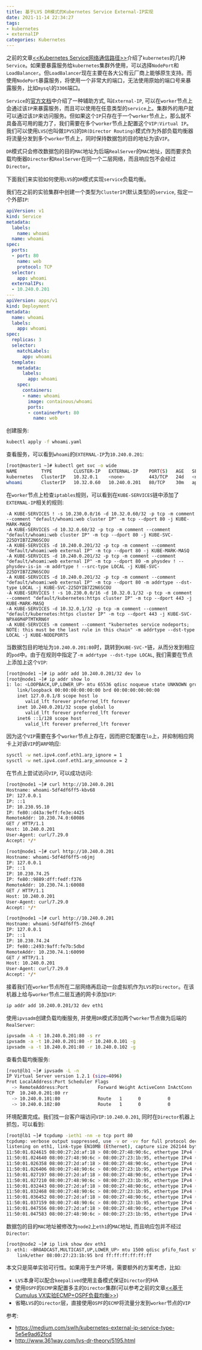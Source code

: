```yaml
---
title: 基于LVS DR模式的Kubernetes Service External-IP实现
date: 2021-11-14 22:34:27
tags:
- kubernetes
- externalIP
categories: Kubernetes
---
```

之前的文章[<<Kubernetes Service网络通信路径>>](/2021/11/07/kubernetes-clusterip/)介绍了`kubernetes`的几种`Service`。如果要暴露服务给`kubernetes`集群外使用，可以选择`NodePort`和`LoadBalancer`。但`LoadBalancer`现在主要在各大公有云厂商上能够原生支持。而使用`NodePort`暴露服务，将使用一个非常大的端口，无法使用原始的端口号来暴露服务，比如`mysql`的`3306`端口。

`Service`的[官方文档](https://kubernetes.io/docs/concepts/services-networking/service/#external-ips)中介绍了一种辅助方式, 叫`External-IP`, 可以在`worker`节点上会通过该`IP`来暴露服务，而且可以使用在任意类型的`service`上。集群外的用户就可以通过该`IP`来访问服务。但如果这个`IP`只存在于一个`worker`节点上，那么就不具备高可用的能力了，我们需要在多个`worker`节点上配置这个`VIP:Virtual IP`。我们可以使用`LVS`(也叫做`IPVS`)的`DR(Director Routing)`模式作为外部负载均衡器将流量分发到多个`worker`节点上，同时保持数据包的目的地址为该`VIP`。

`DR`模式只会修改数据包的目的`MAC`地址为后端`RealServer`的`MAC`地址，因而要求负载均衡器`Director`和`RealServer`在同一个二层网络，而且响应包不会经过`Director`。

<!--more-->

下面我们来实验如何使用`LVS`的`DR`模式实现`service`负载均衡。

我们在之前的实验集群中创建一个类型为`ClusterIP`(默认类型)的`service`, 指定一个外部`IP`:
```yaml
apiVersion: v1
kind: Service
metadata:
  labels:
    name: whoami
  name: whoami
spec:
  ports:
  - port: 80
    name: web
    protocol: TCP
  selector:
    app: whoami
  externalIPs:
  - 10.240.0.201
---
apiVersion: apps/v1
kind: Deployment
metadata:
  name: whoami
  labels:
    app: whoami
spec:
  replicas: 3
  selector:
    matchLabels:
      app: whoami
  template:
    metadata:
      labels:
        app: whoami
    spec:
      containers:
      - name: whoami
        image: containous/whoami
        ports:
        - containerPort: 80
          name: web
```
创建服务:
```bash
kubectl apply -f whoami.yaml
```

查看服务，可以看到`whoami`的`EXTERNAL-IP`为`10.240.0.201`:
```bash
[root@master1 ~]# kubectl get svc -o wide
NAME         TYPE        CLUSTER-IP   EXTERNAL-IP    PORT(S)   AGE   SELECTOR
kubernetes   ClusterIP   10.32.0.1    <none>         443/TCP   24d   <none>
whoami       ClusterIP   10.32.0.60   10.240.0.201   80/TCP    30m   app=whoami
```

在`worker`节点上检查`iptables`规则，可以看到在`KUBE-SERVICES`链中添加了`EXTERNAL-IP`相关的规则:
```plain
-A KUBE-SERVICES ! -s 10.230.0.0/16 -d 10.32.0.60/32 -p tcp -m comment --comment "default/whoami:web cluster IP" -m tcp --dport 80 -j KUBE-MARK-MASQ
-A KUBE-SERVICES -d 10.32.0.60/32 -p tcp -m comment --comment "default/whoami:web cluster IP" -m tcp --dport 80 -j KUBE-SVC-225DYIB7Z2N6SCOU
-A KUBE-SERVICES -d 10.240.0.201/32 -p tcp -m comment --comment "default/whoami:web external IP" -m tcp --dport 80 -j KUBE-MARK-MASQ
-A KUBE-SERVICES -d 10.240.0.201/32 -p tcp -m comment --comment "default/whoami:web external IP" -m tcp --dport 80 -m physdev ! --physdev-is-in -m addrtype ! --src-type LOCAL -j KUBE-SVC-225DYIB7Z2N6SCOU
-A KUBE-SERVICES -d 10.240.0.201/32 -p tcp -m comment --comment "default/whoami:web external IP" -m tcp --dport 80 -m addrtype --dst-type LOCAL -j KUBE-SVC-225DYIB7Z2N6SCOU
-A KUBE-SERVICES ! -s 10.230.0.0/16 -d 10.32.0.1/32 -p tcp -m comment --comment "default/kubernetes:https cluster IP" -m tcp --dport 443 -j KUBE-MARK-MASQ
-A KUBE-SERVICES -d 10.32.0.1/32 -p tcp -m comment --comment "default/kubernetes:https cluster IP" -m tcp --dport 443 -j KUBE-SVC-NPX46M4PTMTKRN6Y
-A KUBE-SERVICES -m comment --comment "kubernetes service nodeports; NOTE: this must be the last rule in this chain" -m addrtype --dst-type LOCAL -j KUBE-NODEPORTS
```
当数据包目的地址为`10.240.0.201:80`时，跳转到`KUBE-SVC-*`链，从而分发到相应的`pod`中。由于在规则中指定了`-m addrtype --dst-type LOCAL`, 我们需要在节点上添加上这个`VIP`:
```bash
[root@node1 ~]# ip addr add 10.240.0.201/32 dev lo
[root@node1 ~]# ip addr show lo
1: lo: <LOOPBACK,UP,LOWER_UP> mtu 65536 qdisc noqueue state UNKNOWN group default qlen 1000
    link/loopback 00:00:00:00:00:00 brd 00:00:00:00:00:00
    inet 127.0.0.1/8 scope host lo
       valid_lft forever preferred_lft forever
    inet 10.240.0.201/32 scope global lo
       valid_lft forever preferred_lft forever
    inet6 ::1/128 scope host
       valid_lft forever preferred_lft forever
```
因为这个`VIP`需要在多个`worker`节点上存在，因而把它配置在`lo`上，并抑制相应网卡上对该`VIP`的`ARP`响应:
```bash
sysctl -w net.ipv4.conf.eth1.arp_ignore = 1
sysctl -w net.ipv4.conf.eth1.arp_announce = 2
```

在节点上尝试访问`VIP`, 可以成功访问:
```bash
[root@node1 ~]# curl http://10.240.0.201
Hostname: whoami-5df4df6ff5-kbv68
IP: 127.0.0.1
IP: ::1
IP: 10.230.95.10
IP: fe80::d43a:9eff:fe3e:4425
RemoteAddr: 10.230.74.0:60086
GET / HTTP/1.1
Host: 10.240.0.201
User-Agent: curl/7.29.0
Accept: */*

[root@node1 ~]# curl http://10.240.0.201
Hostname: whoami-5df4df6ff5-n6jmj
IP: 127.0.0.1
IP: ::1
IP: 10.230.74.25
IP: fe80::9889:dff:fedf:f376
RemoteAddr: 10.230.74.1:60088
GET / HTTP/1.1
Host: 10.240.0.201
User-Agent: curl/7.29.0
Accept: */*

[root@node1 ~]# curl http://10.240.0.201
Hostname: whoami-5df4df6ff5-2h6qf
IP: 127.0.0.1
IP: ::1
IP: 10.230.74.24
IP: fe80::2493:9aff:fe7b:5dbd
RemoteAddr: 10.230.74.1:60090
GET / HTTP/1.1
Host: 10.240.0.201
User-Agent: curl/7.29.0
Accept: */*

```

接着我们在`worker`节点所在二层网络再启动一台虚拟机作为`LVS`的`Director`。在该机器上给与`worker`节点二层互通的网卡添加`VIP`:
```bash
ip addr add 10.240.0.201/32 dev eth1
```

使用`ipvsadm`创建负载均衡服务, 并使用`DR`模式添加两个`worker`节点做为后端的`RealServer`:
```bash
ipvsadm -A -t 10.240.0.201:80 -s rr
ipvsadm -a -t 10.240.0.201:80 -r 10.240.0.101 -g
ipvsadm -a -t 10.240.0.201:80 -r 10.240.0.102 -g
```

查看负载均衡服务:
```bash
[root@lb1 ~]# ipvsadm -L -n
IP Virtual Server version 1.2.1 (size=4096)
Prot LocalAddress:Port Scheduler Flags
  -> RemoteAddress:Port           Forward Weight ActiveConn InActConn
TCP  10.240.0.201:80 rr
  -> 10.240.0.101:80              Route   1      0          0
  -> 10.240.0.102:80              Route   1      0          0
```

环境配置完成。我们找一台客户端访问`VIP:10.240.0.201`, 同时在`Director`机器上抓包，可以看到:
```bash
[root@lb1 ~]# tcpdump -ieth1 -nn -e tcp port 80
tcpdump: verbose output suppressed, use -v or -vv for full protocol decode
listening on eth1, link-type EN10MB (Ethernet), capture size 262144 bytes
11:50:01.024615 08:00:27:2d:af:18 > 08:00:27:48:90:6c, ethertype IPv4 (0x0800), length 74: 10.240.0.10.38482 > 10.240.0.201.80: Flags [S], seq 1959573689, win 29200, options [mss 1460,sackOK,TS val 304318064 ecr 0,nop,wscale 6], length 0
11:50:01.024640 08:00:27:48:90:6c > 08:00:27:23:1b:95, ethertype IPv4 (0x0800), length 74: 10.240.0.10.38482 > 10.240.0.201.80: Flags [S], seq 1959573689, win 29200, options [mss 1460,sackOK,TS val 304318064 ecr 0,nop,wscale 6], length 0
11:50:01.026358 08:00:27:2d:af:18 > 08:00:27:48:90:6c, ethertype IPv4 (0x0800), length 66: 10.240.0.10.38482 > 10.240.0.201.80: Flags [.], ack 3346334225, win 457, options [nop,nop,TS val 304318066 ecr 304104626], length 0
11:50:01.026406 08:00:27:48:90:6c > 08:00:27:23:1b:95, ethertype IPv4 (0x0800), length 66: 10.240.0.10.38482 > 10.240.0.201.80: Flags [.], ack 1, win 457, options [nop,nop,TS val 304318066 ecr 304104626], length 0
11:50:01.027197 08:00:27:2d:af:18 > 08:00:27:48:90:6c, ethertype IPv4 (0x0800), length 142: 10.240.0.10.38482 > 10.240.0.201.80: Flags [P.], seq 0:76, ack 1, win 457, options [nop,nop,TS val 304318067 ecr 304104626], length 76: HTTP: GET / HTTP/1.1
11:50:01.027210 08:00:27:48:90:6c > 08:00:27:23:1b:95, ethertype IPv4 (0x0800), length 142: 10.240.0.10.38482 > 10.240.0.201.80: Flags [P.], seq 0:76, ack 1, win 457, options [nop,nop,TS val 304318067 ecr 304104626], length 76: HTTP: GET / HTTP/1.1
11:50:01.032443 08:00:27:2d:af:18 > 08:00:27:48:90:6c, ethertype IPv4 (0x0800), length 66: 10.240.0.10.38482 > 10.240.0.201.80: Flags [.], ack 327, win 473, options [nop,nop,TS val 304318070 ecr 304104630], length 0
11:50:01.032468 08:00:27:48:90:6c > 08:00:27:23:1b:95, ethertype IPv4 (0x0800), length 66: 10.240.0.10.38482 > 10.240.0.201.80: Flags [.], ack 327, win 473, options [nop,nop,TS val 304318070 ecr 304104630], length 0
11:50:01.036452 08:00:27:2d:af:18 > 08:00:27:48:90:6c, ethertype IPv4 (0x0800), length 66: 10.240.0.10.38482 > 10.240.0.201.80: Flags [F.], seq 76, ack 327, win 473, options [nop,nop,TS val 304318072 ecr 304104630], length 0
11:50:01.037159 08:00:27:48:90:6c > 08:00:27:23:1b:95, ethertype IPv4 (0x0800), length 66: 10.240.0.10.38482 > 10.240.0.201.80: Flags [F.], seq 76, ack 327, win 473, options [nop,nop,TS val 304318072 ecr 304104630], length 0
11:50:01.047556 08:00:27:2d:af:18 > 08:00:27:48:90:6c, ethertype IPv4 (0x0800), length 66: 10.240.0.10.38482 > 10.240.0.201.80: Flags [.], ack 328, win 473, options [nop,nop,TS val 304318087 ecr 304104647], length 0
11:50:01.047583 08:00:27:48:90:6c > 08:00:27:23:1b:95, ethertype IPv4 (0x0800), length 66: 10.240.0.10.38482 > 10.240.0.201.80: Flags [.], ack 328, win 473, options [nop,nop,TS val 304318087 ecr 304104647], length 0
```

数据包的目的`MAC`地址被修改为`node2`上`eth1`的`MAC`地址, 而且响应包并不经过`Director`:
```bash
[root@node2 ~]# ip link show dev eth1
3: eth1: <BROADCAST,MULTICAST,UP,LOWER_UP> mtu 1500 qdisc pfifo_fast state UP mode DEFAULT group default qlen 1000
    link/ether 08:00:27:23:1b:95 brd ff:ff:ff:ff:ff:ff
```

本文只是简单实验可行性。如果用于生产环境，需要额外的方案考虑，比如:
* `LVS`本身可以配合`keepalived`使用主备模式保证`Director`的HA
* 使用`OSPF`的`ECMP`来配置多主的`Director`集群(可以参考之前的文章[<<基于Cumulus VX实验ECMP+OSPF负载均衡>>](/2020/05/05/emcp-ospf-cumulus/))
* 省略`LVS`的`Director`层，直接使用`OSPF`的`ECMP`将流量分发到`worker`节点的`VIP`

参考:
* https://medium.com/swlh/kubernetes-external-ip-service-type-5e5e9ad62fcd
* http://www.361way.com/lvs-dr-theory/5195.html
